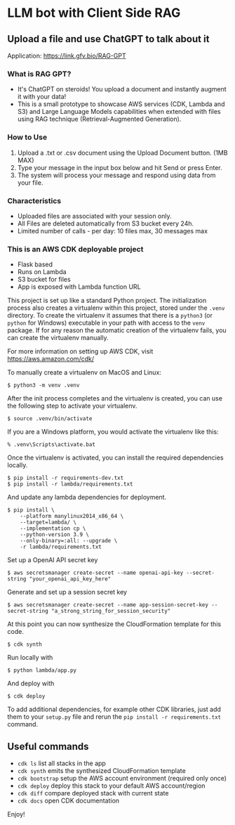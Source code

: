 # LLM bot with Client Side RAG
## Upload a file and use ChatGPT to talk about it

Application: https://link.gfv.bio/RAG-GPT

### What is RAG GPT?
- It's ChatGPT on steroids! You upload a document and instantly augment it with your data!
- This is a small prototype to showcase AWS services (CDK, Lambda and S3) and Large Language Models capabilities when extended with files using RAG technique (Retrieval-Augmented Generation).

### How to Use
1. Upload a .txt or .csv document using the Upload Document button. (1MB MAX)
2. Type your message in the input box below and hit Send or press Enter.
3. The system will process your message and respond using data from your file.

### Characteristics
- Uploaded files are associated with your session only.
- All Files are deleted automatically from S3 bucket every 24h.
- Limited number of calls - per day: 10 files max, 30 messages max

### This is an AWS CDK deployable project

- Flask based
- Runs on Lambda
- S3 bucket for files
- App is exposed with Lambda function URL

This project is set up like a standard Python project.  The initialization
process also creates a virtualenv within this project, stored under the `.venv`
directory.  To create the virtualenv it assumes that there is a `python3`
(or `python` for Windows) executable in your path with access to the `venv`
package. If for any reason the automatic creation of the virtualenv fails,
you can create the virtualenv manually.

For more information on setting up AWS CDK, visit https://aws.amazon.com/cdk/

To manually create a virtualenv on MacOS and Linux:

```
$ python3 -m venv .venv
```

After the init process completes and the virtualenv is created, you can use the following
step to activate your virtualenv.

```
$ source .venv/bin/activate
```

If you are a Windows platform, you would activate the virtualenv like this:

```
% .venv\Scripts\activate.bat
```

Once the virtualenv is activated, you can install the required dependencies locally.

```
$ pip install -r requirements-dev.txt
$ pip install -r lambda/requirements.txt
```

And update any lambda dependencies for deployment.

```
$ pip install \
    --platform manylinux2014_x86_64 \
    --target=lambda/ \
    --implementation cp \
    --python-version 3.9 \
    --only-binary=:all: --upgrade \
    -r lambda/requirements.txt
```

Set up a OpenAI API secret key

```
$ aws secretsmanager create-secret --name openai-api-key --secret-string "your_openai_api_key_here"
```

Generate and set up a session secret key

```
$ aws secretsmanager create-secret --name app-session-secret-key --secret-string "a_strong_string_for_session_security"
```

At this point you can now synthesize the CloudFormation template for this code.

```
$ cdk synth
```

Run locally with
```
$ python lambda/app.py
```

And deploy with
```
$ cdk deploy
```

To add additional dependencies, for example other CDK libraries, just add
them to your `setup.py` file and rerun the `pip install -r requirements.txt`
command.

## Useful commands

 * `cdk ls`          list all stacks in the app
 * `cdk synth`       emits the synthesized CloudFormation template
 * `cdk bootstrap`   setup the AWS account environment (required only once)
 * `cdk deploy`      deploy this stack to your default AWS account/region
 * `cdk diff`        compare deployed stack with current state
 * `cdk docs`        open CDK documentation

Enjoy!
